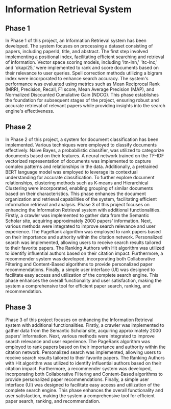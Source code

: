 # Information Retrieval System

## Phase 1

In Phase 1 of this project, an Information Retrieval system has been developed. The system focuses on processing a dataset consisting of papers, including paperId, title, and abstract. The first step involved implementing a positional index, facilitating efficient searching and retrieval of information. Vector space scoring models, including 'ltn-lnn,' 'ltc-lnc,' and 'okapi25,' were implemented to rank and score documents based on their relevance to user queries. Spell correction methods utilizing a bigram index were incorporated to enhance search accuracy. The system's performance was evaluated using metrics such as Mean Reciprocal Rank (MRR), Precision, Recall, F1 score, Mean Average Precision (MAP), and Normalized Discounted Cumulative Gain (NDCG). This phase establishes the foundation for subsequent stages of the project, ensuring robust and accurate retrieval of relevant papers while providing insights into the search engine's effectiveness.

## Phase 2

In Phase 2 of this project, a system for document classification has been implemented. Various techniques were employed to classify documents effectively. Naive Bayes, a probabilistic classifier, was utilized to categorize documents based on their features. A neural network trained on the TF-IDF vectorized representation of documents was implemented to capture complex patterns and relationships in the data. Additionally, a pretrained BERT language model was employed to leverage its contextual understanding for accurate classification. To further explore document relationships, clustering methods such as K-means and Hierarchical Clustering were incorporated, enabling grouping of similar documents based on their characteristics. This phase enhances the document organization and retrieval capabilities of the system, facilitating efficient information retrieval and analysis.
Phase 3 of this project focuses on enhancing the Information Retrieval system with additional functionalities. Firstly, a crawler was implemented to gather data from the Semantic Scholar site, acquiring approximately 2000 papers' information. Next, various methods were integrated to improve search relevance and user experience. The PageRank algorithm was employed to rank papers based on their importance and authority within the citation network. Personalized search was implemented, allowing users to receive search results tailored to their favorite papers. The Ranking Authors with Hit algorithm was utilized to identify influential authors based on their citation impact. Furthermore, a recommender system was developed, incorporating both Collaborative Filtering and Content-Based algorithms to provide personalized paper recommendations. Finally, a simple user interface (UI) was designed to facilitate easy access and utilization of the complete search engine. This phase enhances the overall functionality and user satisfaction, making the system a comprehensive tool for efficient paper search, ranking, and recommendation.

## Phase 3

Phase 3 of this project focuses on enhancing the Information Retrieval system with additional functionalities. Firstly, a crawler was implemented to gather data from the Semantic Scholar site, acquiring approximately 2000 papers' information. Next, various methods were integrated to improve search relevance and user experience. The PageRank algorithm was employed to rank papers based on their importance and authority within the citation network. Personalized search was implemented, allowing users to receive search results tailored to their favorite papers. The Ranking Authors with Hit algorithm was utilized to identify influential authors based on their citation impact. Furthermore, a recommender system was developed, incorporating both Collaborative Filtering and Content-Based algorithms to provide personalized paper recommendations. Finally, a simple user interface (UI) was designed to facilitate easy access and utilization of the complete search engine. This phase enhances the overall functionality and user satisfaction, making the system a comprehensive tool for efficient paper search, ranking, and recommendation.
